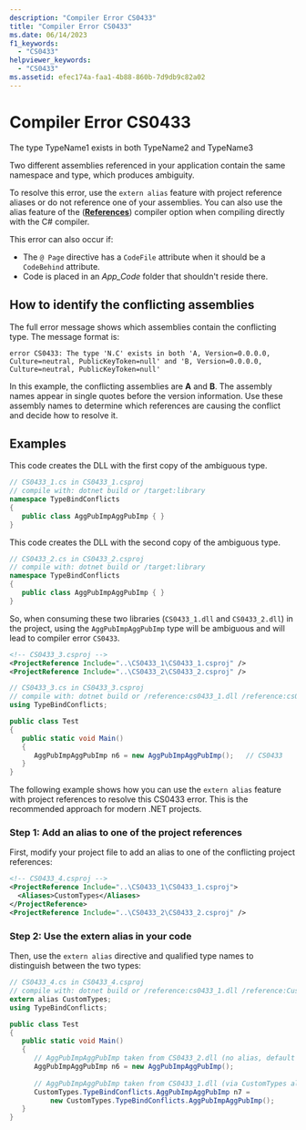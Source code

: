 ```yaml
---
description: "Compiler Error CS0433"
title: "Compiler Error CS0433"
ms.date: 06/14/2023
f1_keywords: 
  - "CS0433"
helpviewer_keywords: 
  - "CS0433"
ms.assetid: efec174a-faa1-4b88-860b-7d9db9c82a02
---
```

# Compiler Error CS0433

The type TypeName1 exists in both TypeName2 and TypeName3  
  
 Two different assemblies referenced in your application contain the same namespace and type, which produces ambiguity.  
  
 To resolve this error, use the `extern alias` feature with project reference aliases or do not reference one of your assemblies. You can also use the alias feature of the ([**References**](../compiler-options/inputs.md#references)) compiler option when compiling directly with the C# compiler.  

This error can also occur if:

* The `@ Page` directive has a `CodeFile` attribute when it should be a `CodeBehind` attribute.
* Code is placed in an *App_Code* folder that shouldn't reside there.

## How to identify the conflicting assemblies

The full error message shows which assemblies contain the conflicting type. The message format is:

```
error CS0433: The type 'N.C' exists in both 'A, Version=0.0.0.0, Culture=neutral, PublicKeyToken=null' and 'B, Version=0.0.0.0, Culture=neutral, PublicKeyToken=null'
```

In this example, the conflicting assemblies are **A** and **B**. The assembly names appear in single quotes before the version information. Use these assembly names to determine which references are causing the conflict and decide how to resolve it.
  
## Examples

 This code creates the DLL with the first copy of the ambiguous type.  
  
```csharp  
// CS0433_1.cs in CS0433_1.csproj  
// compile with: dotnet build or /target:library  
namespace TypeBindConflicts
{  
   public class AggPubImpAggPubImp { }  
}  
```  
  
 This code creates the DLL with the second copy of the ambiguous type.  
  
```csharp  
// CS0433_2.cs in CS0433_2.csproj  
// compile with: dotnet build or /target:library  
namespace TypeBindConflicts
{  
   public class AggPubImpAggPubImp { }  
}  
```  
  
 So, when consuming these two libraries (`CS0433_1.dll` and `CS0433_2.dll`) in the project, using the `AggPubImpAggPubImp` type will be ambiguous and will lead to compiler error `CS0433`.
  
```xml  
<!-- CS0433_3.csproj -->
<ProjectReference Include="..\CS0433_1\CS0433_1.csproj" />  
<ProjectReference Include="..\CS0433_2\CS0433_2.csproj" />  
```  
  
```csharp  
// CS0433_3.cs in CS0433_3.csproj  
// compile with: dotnet build or /reference:cs0433_1.dll /reference:cs0433_2.dll  
using TypeBindConflicts;

public class Test
{  
   public static void Main()
   {  
      AggPubImpAggPubImp n6 = new AggPubImpAggPubImp();   // CS0433  
   }  
}  
```  
  
 The following example shows how you can use the `extern alias` feature with project references to resolve this CS0433 error. This is the recommended approach for modern .NET projects.

### Step 1: Add an alias to one of the project references

First, modify your project file to add an alias to one of the conflicting project references:  
  
```xml  
<!-- CS0433_4.csproj -->  
<ProjectReference Include="..\CS0433_1\CS0433_1.csproj">  
  <Aliases>CustomTypes</Aliases>
</ProjectReference>
<ProjectReference Include="..\CS0433_2\CS0433_2.csproj" />  
```  

### Step 2: Use the extern alias in your code

Then, use the `extern alias` directive and qualified type names to distinguish between the two types:  
  
```csharp  
// CS0433_4.cs in CS0433_4.csproj  
// compile with: dotnet build or /reference:cs0433_1.dll /reference:CustomTypes=cs0433_2.dll  
extern alias CustomTypes;  
using TypeBindConflicts;  

public class Test
{  
   public static void Main()
   {  
      // AggPubImpAggPubImp taken from CS0433_2.dll (no alias, default global namespace)
      AggPubImpAggPubImp n6 = new AggPubImpAggPubImp();
      
      // AggPubImpAggPubImp taken from CS0433_1.dll (via CustomTypes alias)
      CustomTypes.TypeBindConflicts.AggPubImpAggPubImp n7 =
          new CustomTypes.TypeBindConflicts.AggPubImpAggPubImp();
   }  
}  
```
